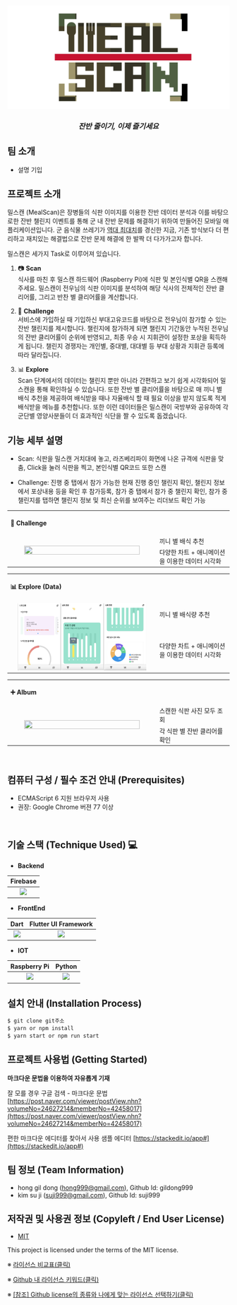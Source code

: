 ![Logo](./Meal_Mil_Scan/assets/images/logo.jpg)

<H3 align="center"> <i> 잔반 줄이기, 이제 즐기세요 </i></H3>

## 팀 소개
- 설명 기입

## 프로젝트 소개
밀스캔 (MealScan)은 장병들의 식판 이미지를 이용한 잔반 데이터 분석과 이를 바탕으로한 잔반 챌린지 이벤트를 통해 군 내 잔반 문제를 해결하기 위하여 만들어진 모바일 애플리케이션입니다. 군 음식물 쓰레기가 [역대 최대치](https://www.edaily.co.kr/news/read?newsId=02223846625936528&mediaCodeNo=257)를 경신한 지금, 기존 방식보다 더 편리하고 재치있는 해결법으로 잔반 문제 해결에 한 발짝 더 다가가고자 합니다. 

밀스캔은 세가지 Task로 이루어져 있습니다.
1. 📷 **Scan**\
식사를 마친 후 밀스캔 하드웨어 (Raspberry Pi)에 식판 및 본인식별 QR을 스캔해주세요. 밀스캔이 전우님의 식판 이미지를 분석하여 해당 식사의 전체적인 잔반 클리어률, 그리고 반찬 별 클리어률을 계산합니다.

2. 🥊 **Challenge**\
서비스에 가입하실 때 기입하신 부대고유코드를 바탕으로 전우님이 참가할 수 있는 잔반 챌린지를 제시합니다. 챌린지에 참가하게 되면 챌린지 기간동안 누적된 전우님의 잔반 클리어률이 순위에 반영되고, 최종 우승 시 지휘관이 설정한 포상을 획득하게 됩니다. 챌린지 경쟁자는 개인별, 중대별, 대대별 등 부대 상황과 지휘관 등록에 따라 달라집니다.

2. 📊 **Explore**\
Scan 단계에서의 데이터는 챌린지 뿐만 아니라 간편하고 보기 쉽게 시각화되어 밀스캔을 통해 확인하실 수 있습니다. 또한 잔반 별 클리어률을 바탕으로 매 끼니 별 배식 추천을 제공하여 배식받을 때나 자율배식 할 때 필요 이상을 받지 않도록 적게 배식받을 메뉴를 추천합니다. 또한 이런 데이터들은 밀스캔이 국방부와 공유하여 각 군단별 영양사분들이 더 효과적인 식단을 짤 수 있도록 돕겠습니다. 

## 기능 세부 설명
 - Scan: 식판을 밀스캔 거치대에 놓고, 라즈베리파이 화면에 나온 규격에 식판을 맞춤, Click을 눌러 식판을 찍고, 본인식별 QR코드 또한 스캔
 
- Challenge: 진행 중 탭에서 참가 가능한 현재 진행 중인 챌린지 확인, 챌린지 정보에서 포상내용 등을 확인 후 참가등록, 참가 중 탭에서 참가 중 챌린지 확인, 참가 중 챌린지를 탭하면 챌린지 정보 및 최신 순위를 보여주는 리더보드 확인 가능
<table>
        <tbody>
		<tr>
			<td colspan=2>
				<br>
				<b> 🥊 Challenge </b><br>
				<br>
			</td>
		</tr>
		<tr>
            <td rowspan="2"><div align="center"><a href="https://raw.githubusercontent.com/osamhack2021/APP_IOT_MealScan_FOODFIGHTERS
            /Meal_Mil_Scan/assets/images/explore_screenshots.png"><img src="./Meal_Mil_Scan/assets/images/explore_screenshots.png" width="90%" height="90%"></a></div></td>
            <td width="33%">끼니 별 배식 추천</td>
        </tr>
        <tr>
            <td>다양한 차트 + 애니메이션을 이용한 데이터 시각화 </td>
        </tr>
   </tbody>
</table>



<table>
        <tbody>
		<tr>
			<td colspan=2>
				<br>
				<b> 📊 Explore (Data) </b><br>
				<br>
			</td>
		</tr>
		<tr>
            <td rowspan="2"><div align="center"><a href="https://raw.githubusercontent.com/osamhack2021/APP_IOT_MealScan_FOODFIGHTERS
            /Meal_Mil_Scan/assets/images/explore_screenshot.png"><img src="./Meal_Mil_Scan/assets/images/explore_screenshot.png" width="90%" height="90%"></a></div></td>
            <td width="33%">끼니 별 배식량 추천</td>
        </tr>
        <tr>
            <td>다양한 차트 + 애니메이션을 이용한 데이터 시각화 </td>
        </tr>
   </tbody>
</table>

<table>
        <tbody>
		<tr>
			<td colspan=2>
				<br>
				<b> ➕ Album </b><br>
				<br>
			</td>
		</tr>
		<tr>
            <td rowspan="2"><div align="center"><a href="https://raw.githubusercontent.com/osamhack2021/APP_IOT_MealScan_FOODFIGHTERS
            /Meal_Mil_Scan/assets/images/explore_screenshots.png"><img src="./Meal_Mil_Scan/assets/images/explore_screenshots.png" width="90%" height="90%"></a></div></td>
            <td width="33%">스캔한 식판 사진 모두 조회</td>
        </tr>
        <tr>
            <td>각 식판 별 잔반 클리어률 확인 </td>
        </tr>
   </tbody>
</table>

<br>

## 컴퓨터 구성 / 필수 조건 안내 (Prerequisites)
* ECMAScript 6 지원 브라우저 사용
* 권장: Google Chrome 버젼 77 이상

<br>

## 기술 스택 (Technique Used) 💻 

* **Backend**

|Firebase|
|:---:|
|<a href="https://firebase.google.com/"><img src="/workspaces/APP_IOT_AI_Meal-Mil-Scan_FOODFIGHTERS/asset/raspberrypi_logo_icon_168030.png" height="30px"></a>|

* **FrontEnd**  

|Dart|Flutter UI Framework|
|:---:|:---:|
|<a href="https://dart.dev/"><img src="https://en.wikipedia.org/wiki/Dart_(programming_language)#/media/File:Dart_programming_language_logo.svg" height="50px"></a>|<a href="https://flutter.dev/"><img src="https://en.wikipedia.org/wiki/Flutter_(software)#/media/File:Google-flutter-logo.svg" height="60px"></a>|

* **IOT**  

|Raspberry Pi|Python|
|:---:|:---:|
|<a href="https://www.raspberrypi.org/"><img src="../asset/raspberrypi_logo_icon_168030.png" height="50px"></a>|<a href="https://www.python.org/"><img src="https://en.wikipedia.org/wiki/Python_(programming_language)#/media/File:Python-logo-notext.svg" height="60px"></a>|

## 설치 안내 (Installation Process)
```bash
$ git clone git주소
$ yarn or npm install
$ yarn start or npm run start
```

## 프로젝트 사용법 (Getting Started)
**마크다운 문법을 이용하여 자유롭게 기재**

잘 모를 경우
구글 검색 - 마크다운 문법
[https://post.naver.com/viewer/postView.nhn?volumeNo=24627214&memberNo=42458017](https://post.naver.com/viewer/postView.nhn?volumeNo=24627214&memberNo=42458017)

 편한 마크다운 에디터를 찾아서 사용
 샘플 에디터 [https://stackedit.io/app#](https://stackedit.io/app#)
 
## 팀 정보 (Team Information)
- hong gil dong (hong999@gmail.com), Github Id: gildong999
- kim su ji (suji999@gmail.com), Github Id: suji999

## 저작권 및 사용권 정보 (Copyleft / End User License)
 * [MIT](https://github.com/osam2020-WEB/Sample-ProjectName-TeamName/blob/master/license.md)

This project is licensed under the terms of the MIT license.

※ [라이선스 비교표(클릭)](https://olis.or.kr/license/compareGuide.do)

※ [Github 내 라이선스 키워드(클릭)](https://docs.github.com/en/github/creating-cloning-and-archiving-repositories/creating-a-repository-on-github/licensing-a-repository)

※ [\[참조\] Github license의 종류와 나에게 맞는 라이선스 선택하기(클릭)](https://flyingsquirrel.medium.com/github-license%EC%9D%98-%EC%A2%85%EB%A5%98%EC%99%80-%EB%82%98%EC%97%90%EA%B2%8C-%EB%A7%9E%EB%8A%94-%EB%9D%BC%EC%9D%B4%EC%84%A0%EC%8A%A4-%EC%84%A0%ED%83%9D%ED%95%98%EA%B8%B0-ae29925e8ff4)
